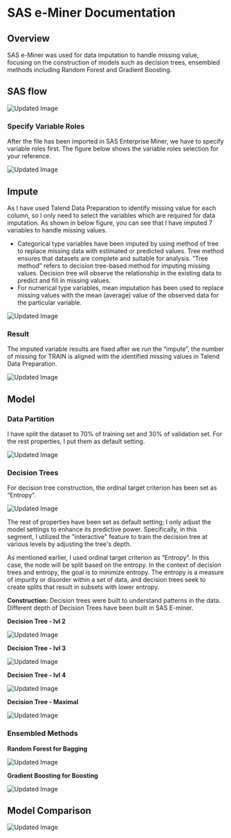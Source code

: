 # SAS e-Miner Documentation

## Overview
SAS e-Miner was used for data imputation to handle missing value, focusing on the construction of models such as decision trees, ensembled methods including Random Forest and Gradient Boosting.

## SAS flow

![Updated Image](https://github.com/sokqi918/WQD7005_AA1/blob/main/SAS%20Enterprise%20Miner/SAS%20flow.jpg)

### Specify Variable Roles
After the file has been imported in SAS Enterprise Miner, we have to specify variable roles first. The figure below shows the variable roles selection for your reference.

![Updated Image](https://github.com/sokqi918/WQD7005_AA1/blob/main/SAS%20Enterprise%20Miner/Variable%20role.jpg)

## Impute

As I have used Talend Data Preparation to identify missing value for each column, so I only need to select the variables which are required for data imputation. As shown in below figure, you can see that I have imputed 7 variables to handle missing values.
-	Categorical type variables have been imputed by using method of tree to replace missing data with estimated or predicted values. Tree method ensures that datasets are complete and suitable for analysis. “Tree method” refers to decision tree-based method for imputing missing values. Decision tree will observe the relationship in the existing data to predict and fill in missing values.
-	For numerical type variables, mean imputation has been used to replace missing values with the mean (average) value of the observed data for the particular variable.

![Updated Image](https://github.com/sokqi918/WQD7005_AA1/blob/main/SAS%20Enterprise%20Miner/Data%20Imputation.jpg)

### Result
The imputed variable results are fixed after we run the “impute”, the number of missing for TRAIN is aligned with the identified missing values in Talend Data Preparation.

![Updated Image](https://github.com/sokqi918/WQD7005_AA1/blob/main/SAS%20Enterprise%20Miner/Data%20Imputation%20result.jpg)

## Model

### Data Partition
I have split the dataset to 70% of training set and 30% of validation set. For the rest properties, I put them as default setting.

![Updated Image](https://github.com/sokqi918/WQD7005_AA1/blob/main/SAS%20Enterprise%20Miner/Data%20partition.jpg)

### Decision Trees

For decision tree construction, the ordinal target criterion has been set as “Entropy”.

![Updated Image](https://github.com/sokqi918/WQD7005_AA1/blob/main/SAS%20Enterprise%20Miner/decision%20tree%20construction.jpg)

The rest of properties have been set as default setting; I only adjust the model settings to enhance its predictive power. Specifically, in this segment, I utilized the "interactive" feature to train the decision tree at various levels by adjusting the tree's depth.

As mentioned earlier, I used ordinal target criterion as “Entropy”. In this case, the node will be split based on the entropy. In the context of decision trees and entropy, the goal is to minimize entropy. The entropy is a measure of impurity or disorder within a set of data, and decision trees seek to create splits that result in subsets with lower entropy. 

**Construction:** Decision trees were built to understand patterns in the data. Different depth of Decision Trees have been built in SAS E-miner.

**Decision Tree - lvl 2**

![Updated Image](https://github.com/sokqi918/WQD7005_AA1/blob/main/SAS%20Enterprise%20Miner/decisiontreelvl2.jpg)

**Decision Tree - lvl 3**

![Updated Image](https://github.com/sokqi918/WQD7005_AA1/blob/main/SAS%20Enterprise%20Miner/decisiontreelvl3.jpg)

**Decision Tree - lvl 4**

![Updated Image](https://github.com/sokqi918/WQD7005_AA1/blob/main/SAS%20Enterprise%20Miner/decisiontreelvl4.jpg)

**Decision Tree - Maximal**

![Updated Image](https://github.com/sokqi918/WQD7005_AA1/blob/main/SAS%20Enterprise%20Miner/decisiontreemaximal.jpg)


### Ensembled Methods
**Random Forest for Bagging**

![Updated Image](https://github.com/sokqi918/WQD7005_AA1/blob/main/SAS%20Enterprise%20Miner/randomforest.jpg)

**Gradient Boosting for Boosting**

![Updated Image](https://github.com/sokqi918/WQD7005_AA1/blob/main/SAS%20Enterprise%20Miner/gradientboosting.jpg)

## Model Comparison

![Updated Image](https://github.com/sokqi918/WQD7005_AA1/blob/main/SAS%20Enterprise%20Miner/modelcomparison.jpg)
